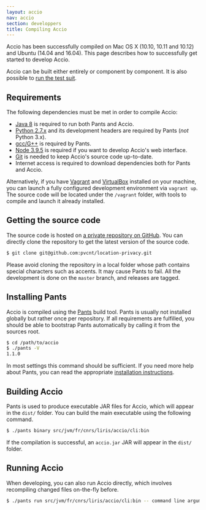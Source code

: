 ```yaml
---
layout: accio
nav: accio
section: developpers
title: Compiling Accio
---
```


Accio has been successfully compiled on Mac OS X (10.10, 10.11 and 10.12) and Ubuntu (14.04 and 16.04).
This page describes how to successfully get started to develop Accio.

Accio can be built either entirely or component by component.
It is also possible to [run the test suit](testing.html).

## Requirements

The following dependencies must be met in order to compile Accio:

  * [Java 8](http://www.oracle.com/technetwork/java/javase/downloads/jdk8-downloads-2133151.html) is required to run both Pants and Accio.
  * [Python 2.7.x](https://www.python.org/) and its development headers are required by Pants (*not* Python 3.x).
  * [gcc/G++](https://gcc.gnu.org/) is required by Pants.
  * [Node 3.9.5](https://nodejs.org/en/) is required if you want to develop Accio's web interface.
  * [Git](https://git-scm.com/) is needed to keep Accio's source code up-to-date.
  * Internet access is required to download dependencies both for Pants and Accio.

Alternatively, if you have [Vagrant](https://www.vagrantup.com) and [VirtualBox](https://www.virtualbox.org) installed on your machine, you can launch a fully configured development environment via `vagrant up`.
The source code will be located under the `/vagrant` folder, with tools to compile and launch it already installed.

## Getting the source code

The source code is hosted on [a private repository on GitHub](https://github.com/pvcnt/location-privacy).
You can directly clone the repository to get the latest version of the source code.

```bash
$ git clone git@github.com:pvcnt/location-privacy.git
```

Please avoid cloning the repository in a local folder whose path contains special characters such as accents.
It may cause Pants to fail.
All the development is done on the `master` branch, and releases are tagged.

## Installing Pants

Accio is compiled using the [Pants](http://pantsbuild.org) build tool.
Pants is usually not installed globally but rather once per repository.
If all requirements are fulfilled, you should be able to bootstrap Pants automatically by calling it from the sources root.

```bash
$ cd /path/to/accio
$ ./pants -V
1.1.0
```

In most settings this command should be sufficient.
If you need more help about Pants, you can read the appropriate [installation instructions](http://www.pantsbuild.org/install.html).

## Building Accio

Pants is used to produce executable JAR files for Accio, which will appear in the `dist/` folder.
You can build the main executable using the following command.

```bash
$ ./pants binary src/jvm/fr/cnrs/liris/accio/cli:bin
```

If the compilation is successful, an `accio.jar` JAR will appear in the `dist/` folder.

## Running Accio

When developing, you can also run Accio directly, which involves recompiling changed files on-the-fly before.

```bash
$ ./pants run src/jvm/fr/cnrs/liris/accio/cli:bin -- command line arguments to accio
```
